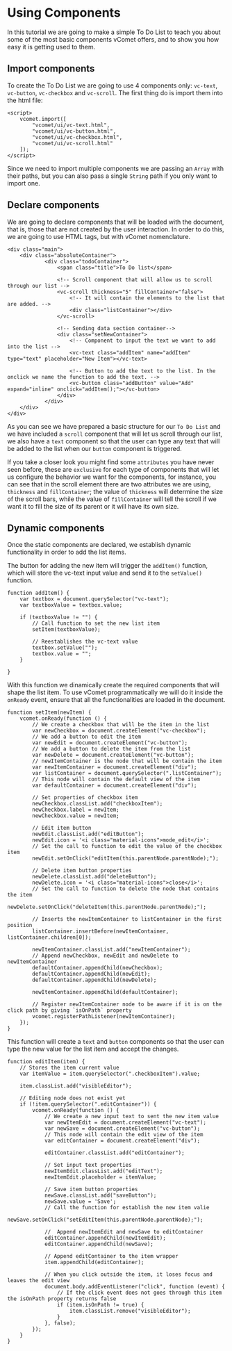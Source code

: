 # Using Components
In this tutorial we are going to make a simple To Do List to teach you about some of the most basic components vComet offers, and to show you how easy it is getting used to them.

## Import components
To create the To Do List we are going to use 4 components only:  `vc-text`, `vc-button`, `vc-checkbox` and `vc-scroll`. The first thing do is import them into the html file:

```[html]
<script>
    vcomet.import([
        "vcomet/ui/vc-text.html",
        "vcomet/ui/vc-button.html",
        "vcomet/ui/vc-checkbox.html",
        "vcomet/ui/vc-scroll.html"
    ]);
</script>
```

Since we need to import multiple components we are passing an `Array` with their paths, but you can also pass a single `String` path if you only want to import one.

 ## Declare components
 We are going to declare components that will be loaded with the document, that is, those that are not created by the user interaction. In order to do this, we are going to use HTML tags, but with vComet nomenclature.

```[html]
<div class="main">
    <div class="absoluteContainer">
            <div class="todoContainer">
                <span class="title">To Do list</span>

                <!-- Scroll component that will allow us to scroll through our list -->
                <vc-scroll thickness="5" fillContainer="false">
                    <!-- It will contain the elements to the list that are added. -->
                    <div class="listContainer"></div>
                </vc-scroll>

                <!-- Sending data section container-->
                <div class="setNewContainer">
                    <!-- Component to input the text we want to add into the list -->
                    <vc-text class="addItem" name="addItem" type="text" placeholder="New Item"></vc-text>
                    
                    <!-- Button to add the text to the list. In the onclick we name the function to add the text. -->
                    <vc-button class="addButton" value="Add" expand="inline" onclick="addItem();"></vc-button>
                </div>
            </div>
    </div>
</div>
```

As you can see we have prepared a basic structure for our `To Do List` and we have included a `scroll` component that will let us scroll through our list, we also have a `text` component so that the user can type any text that will be added to the list when our `button` component is triggered.

If you take a closer look you might find some `attributes` you have never seen before, these are `exclusive` for each type of components that will let us configure the behavior we want for the components, for instance, you can see that in the scroll element there are two attributes we are using, `thickness` and `fillContainer`; the value of `thickness` will determine the size of the scroll bars, while the value of `fillContainer` will tell the scroll if we want it to fill the size of its parent or it will have its own size.

 ## Dynamic components
 Once the static components are declared, we establish dynamic functionality in order to add the list items.

 The button for adding the new item will trigger the `addItem()` function, which will store the vc-text input value and send it to the `setValue()` function.
``` [javascript]
function addItem() {
    var textbox = document.querySelector("vc-text");
    var textboxValue = textbox.value;

    if (textboxValue != "") {
        // Call function to set the new list item
        setItem(textboxValue);

        // Reestablishes the vc-text value
        textbox.setValue("");
        textbox.value = "";
    }

}
```

With this function we dinamically create the required components that will shape the list item. 
To use vComet programmatically we will do it inside the `onReady` event, ensure that all 
the functionalities are loaded in the document.
``` [javascript]
function setItem(newItem) {
    vcomet.onReady(function () {
        // We create a checkbox that will be the item in the list 
        var newCheckbox = document.createElement("vc-checkbox");
        // We add a button to edit the item
        var newEdit = document.createElement("vc-button");
        // We add a button to delete the item from the list
        var newDelete = document.createElement("vc-button");
        // newItemContainer is the node that will be contain the item
        var newItemContainer = document.createElement("div");
        var listContainer = document.querySelector(".listContainer");
        // This node will contain the default view of the item 
        var defaultContainer = document.createElement("div");

        // Set properties of checkbox item
        newCheckbox.classList.add("checkboxItem");
        newCheckbox.label = newItem;
        newCheckbox.value = newItem;

        // Edit item button
        newEdit.classList.add("editButton");
        newEdit.icon = '<i class="material-icons">mode_edit</i>';
        // Set the call to function to edit the value of the checkbox item
        newEdit.setOnClick("editItem(this.parentNode.parentNode);");

        // Delete item button properties
        newDelete.classList.add("deleteButton");
        newDelete.icon = '<i class="material-icons">close</i>';
        // Set the call to function to delete the node that contains the item
        newDelete.setOnClick("deleteItem(this.parentNode.parentNode);");

        // Inserts the newItemContainer to listContainer in the first position
        listContainer.insertBefore(newItemContainer, listContainer.children[0]);

        newItemContainer.classList.add("newItemContainer");
        // Append newCheckbox, newEdit and newDelete to newItemContainer 
        defaultContainer.appendChild(newCheckbox);
        defaultContainer.appendChild(newEdit);
        defaultContainer.appendChild(newDelete);

        newItemContainer.appendChild(defaultContainer);

        // Register newItemContainer node to be aware if it is on the click path by giving `isOnPath` property
        vcomet.registerPathListener(newItemContainer);
    });
}
```

This function will create a `text` and `button` components so that the user can type the new value for the list item and accept the changes.
```[javascript]
function editItem(item) {
    // Stores the item current value
    var itemValue = item.querySelector(".checkboxItem").value;

    item.classList.add("visibleEditor");

    // Editing node does not exist yet
    if (!item.querySelector(".editContainer")) {
        vcomet.onReady(function () {
            // We create a new input text to sent the new item value
            var newItemEdit = document.createElement("vc-text");
            var newSave = document.createElement("vc-button");
            // This node will contain the edit view of the item 
            var editContainer = document.createElement("div");

            editContainer.classList.add("editContainer");

            // Set input text properties
            newItemEdit.classList.add("editText");
            newItemEdit.placeholder = itemValue;

            // Save item button properties
            newSave.classList.add("saveButton");
            newSave.value = 'Save';
            // Call the function for establish the new item valie
            newSave.setOnClick("setEditItem(this.parentNode.parentNode);");

            //  Append newItemEdit and newSave to editContainer
            editContainer.appendChild(newItemEdit);
            editContainer.appendChild(newSave);

            // Append editContainer to the item wrapper
            item.appendChild(editContainer);

            // When you click outside the item, it loses focus and leaves the edit view 
            document.body.addEventListener("click", function (event) {
                // If the click event does not goes through this item the isOnPath property returns false
                if (item.isOnPath != true) {
                    item.classList.remove("visibleEditor");
                }
            }, false);
        });
    }
}
```